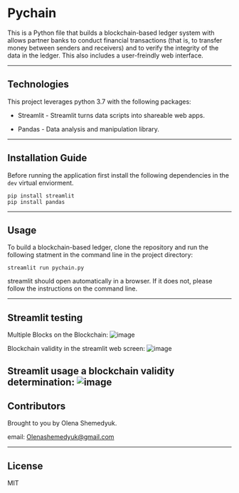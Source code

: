 # Pychain
This is a Python file that builds a blockchain-based ledger system with allows partner banks to conduct financial transactions (that is, to transfer money between senders and receivers) and to verify the integrity of the data in the ledger. This also includes a user-freindly web interface. 

---

## Technologies

This project leverages python 3.7 with the following packages:

* Streamlit - Streamlit turns data scripts into shareable web apps.

* Pandas - Data analysis and manipulation library.

---

## Installation Guide 

Before running the application first install the following dependencies in the ```dev``` virtual enviorment. 

```
pip install streamlit
pip install pandas
```

---

## Usage 

To build a blockchain-based ledger, clone the repository and run the following statment in the command line in the project directory: 

```streamlit run pychain.py```

streamlit should open automatically in a browser. If it does not, please follow the instructions on the command line.

---

## Streamlit testing

Multiple Blocks on the Blockchain: 
![image]()

Blockchain validity in the streamlit web screen:
![image]()

Streamlit usage a blockchain validity determination:
![image]()
---

## Contributors

Brought to you by Olena Shemedyuk.

email: Olenashemedyuk@gmail.com

---

## License

MIT
